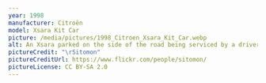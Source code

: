 ```yaml
---
year: 1998
manufacturer: Citroën
model: Xsara Kit Car
picture: /media/pictures/1998_Citroen_Xsara_Kit_Car.webp
alt: An Xsara parked on the side of the road being serviced by a driver.
pictureCredit: "\rSitomon"
pictureCreditUrl: https://www.flickr.com/people/sitomon/
pictureLicense: CC BY-SA 2.0
---
```

